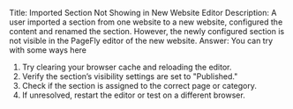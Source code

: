 Title: Imported Section Not Showing in New Website Editor
Description: A user imported a section from one website to a new website, configured the content and renamed the section. However, the newly configured section is not visible in the PageFly editor of the new website.
Answer: You can try with some ways here
1. Try clearing your browser cache and reloading the editor.
2. Verify the section’s visibility settings are set to "Published."
3. Check if the section is assigned to the correct page or category.
4. If unresolved, restart the editor or test on a different browser.